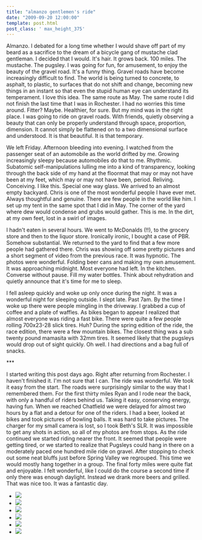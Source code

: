 ```yaml
---
title: "almanzo gentlemen's ride"
date: "2009-09-20 12:00:00"
template: post.html
post_class: ' max_height_375'
---
```


Almanzo. I debated for a long time whether I would shave off part of my beard as a sacrifice to the dream of a bicycle gang of mustache clad gentleman. I decided that I would. It's hair. It grows back. 100 miles. The mustache. The pugsley. I was going for fun, for amusement, to enjoy the beauty of the gravel road. It's a funny thing. Gravel roads have become increasingly difficult to find. The world is being turned to concrete, to asphalt, to plastic, to surfaces that do not shift and change, becoming new things in an instant so that even the stupid human eye can understand its temperament. I love this idea. The same route as May. The same route I did not finish the last time that I was in Rochester. I had no worries this time around. Fitter? Maybe. Healthier, for sure. But my mind was in the right place. I was going to ride on gravel roads. With friends, quietly observing a beauty that can only be properly understand through space, proportion, dimension. It cannot simply be flattened on to a two dimensional surface and understood. It is that beautiful. It is that temporary.

We left Friday. Afternoon bleeding into evening. I watched from the passenger seat of an automobile as the world drifted by me. Growing increasingly sleepy because automobiles do that to me. Rhythmic. Subatomic self-manipulations lulling me into a kind of transparency, looking through the back side of my hand at the floormat that may or may not have been at my feet, which may or may not have been, period. Reliving. Conceiving. I like this. Special one way glass. We arrived to an almost empty backyard. Chris is one of the most wonderful people I have ever met. Always thoughtful and genuine. There are few people in the world like him. I set up my tent in the same spot that I did in May. The corner of the yard where dew would condense and grubs would gather. This is me. In the dirt, at my own feet, lost in a swirl of images.

I hadn't eaten in several hours. We went to McDonalds (!!), to the grocery store and then to the liquor store. Ironically ironic, I bought a case of PBR. Somehow substantial. We returned to the yard to find that a few more people had gathered there. Chris was showing off some pretty pictures and a short segment of video from the previous race. It was hypnotic. The photos were wonderful. Folding beer cans and making my own amusement. It was approaching midnight. Most everyone had left. In the kitchen. Converse without pause. Fill my water bottles. Think about rehydration and quietly announce that it's time for me to sleep.

I fell asleep quickly and woke up only once during the night. It was a wonderful night for sleeping outside. I slept late. Past 7am. By the time I woke up there were people mingling in the driveway. I grabbed a cup of coffee and a plate of waffles. As bikes began to appear I realized that almost everyone was riding a fast bike. There were quite a few people rolling 700x23-28 slick tires. Huh? During the spring edition of the ride, the race edition, there were a few mountain bikes. The closest thing was a sub twenty pound mamasita with 32mm tires. It seemed likely that the pugsleys would drop out of sight quickly. Oh well. I had directions and a bag full of snacks.

\*\*\*

I started writing this post days ago. Right after returning from Rochester. I haven't finished it. I'm not sure that I can. The ride was wonderful. We took it easy from the start. The roads were surprisingly similar to the way that I remembered them. For the first thirty miles Ryan and I rode near the back, with only a handful of riders behind us. Taking it easy, conserving energy, having fun. When we reached Chatfield we were delayed for almost two hours by a flat and a detour for one of the riders. I had a beer, looked at bikes and took pictures of bowling balls. It was hard to take pictures. The charger for my small camera is lost, so I took Beth's SLR. It was impossible to get any shots in action, so all of my photos are from stops. As the ride continued we started riding nearer the front. It seemed that people were getting tired, or we started to realize that Pugsleys could hang in there on a moderately paced one hundred mile ride on gravel. After stopping to check out some neat bluffs just before Spring Valley we regrouped. This time we would mostly hang together in a group. The final forty miles were quite flat and enjoyable. I felt wonderful, like I could do the course a second time if only there was enough daylight. Instead we drank more beers and grilled. That was nice too. It was a fantastic day.

- ![](http://slowtheory.openphoto.me.s3.amazonaws.com/custom/200909/Chris_3937676671_o-69b0b6_450x450.jpg)
- ![](http://slowtheory.openphoto.me.s3.amazonaws.com/custom/200909/boo_3951621937_o-49b00c_450x450.jpg)
- ![](http://slowtheory.openphoto.me.s3.amazonaws.com/custom/200909/Alex_3938454400_o-586d27_450x450.jpg)
- ![](http://slowtheory.openphoto.me.s3.amazonaws.com/custom/200909/Temple-or-picnic-area_3938457358_o-1c01d8_450x450.jpg)
- ![](http://slowtheory.openphoto.me.s3.amazonaws.com/custom/200909/4wide2_3940963750_o-2901af_450x450.jpg)
- ![](http://slowtheory.openphoto.me.s3.amazonaws.com/custom/200909/Bowling-alley_3937678085_o-7ea011_450x450.jpg)